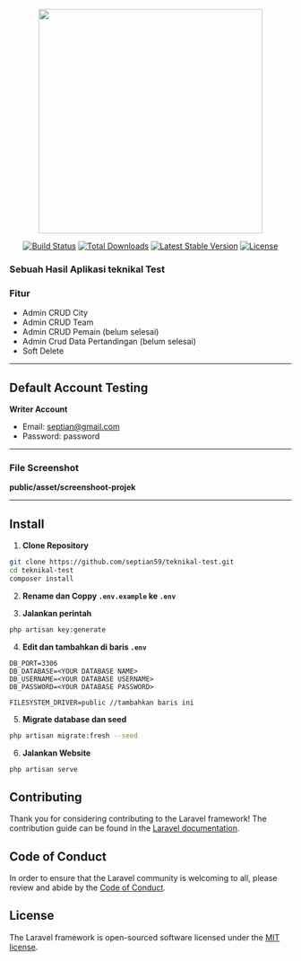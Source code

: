 <p align="center"><a href="https://laravel.com" target="_blank"><img src="https://raw.githubusercontent.com/laravel/art/master/logo-lockup/5%20SVG/2%20CMYK/1%20Full%20Color/laravel-logolockup-cmyk-red.svg" width="400"></a></p>

<p align="center">
<a href="https://travis-ci.org/laravel/framework"><img src="https://travis-ci.org/laravel/framework.svg" alt="Build Status"></a>
<a href="https://packagist.org/packages/laravel/framework"><img src="https://img.shields.io/packagist/dt/laravel/framework" alt="Total Downloads"></a>
<a href="https://packagist.org/packages/laravel/framework"><img src="https://img.shields.io/packagist/v/laravel/framework" alt="Latest Stable Version"></a>
<a href="https://packagist.org/packages/laravel/framework"><img src="https://img.shields.io/packagist/l/laravel/framework" alt="License"></a>
</p>

### Sebuah Hasil Aplikasi teknikal Test

### Fitur
- Admin CRUD City
- Admin CRUD Team
- Admin CRUD Pemain (belum selesai)
- Admin Crud Data Pertandingan (belum selesai)
- Soft Delete

--------------

## Default Account Testing
**Writer Account**
- Email: septian@gmail.com
- Password: password

--------------

### File Screenshot
**public/asset/screenshoot-projek**

--------------

## Install
1. **Clone Repository**
```bash
git clone https://github.com/septian59/teknikal-test.git
cd teknikal-test
composer install
```
2. **Rename dan Coppy ``.env.example`` ke ``.env``**

3. **Jalankan perintah**
```bash
php artisan key:generate
```

4. **Edit dan tambahkan di baris ``.env``**
```
DB_PORT=3306
DB_DATABASE=<YOUR DATABASE NAME>
DB_USERNAME=<YOUR DATABASE USERNAME>
DB_PASSWORD=<YOUR DATABASE PASSWORD>

FILESYSTEM_DRIVER=public //tambahkan baris ini
```
5. **Migrate database dan seed**
```bash
php artisan migrate:fresh --seed
```

6. **Jalankan Website**
``` bash
php artisan serve
```
    
## Contributing

Thank you for considering contributing to the Laravel framework! The contribution guide can be found in the [Laravel documentation](https://laravel.com/docs/contributions).

## Code of Conduct

In order to ensure that the Laravel community is welcoming to all, please review and abide by the [Code of Conduct](https://laravel.com/docs/contributions#code-of-conduct).

## License

The Laravel framework is open-sourced software licensed under the [MIT license](https://opensource.org/licenses/MIT).
